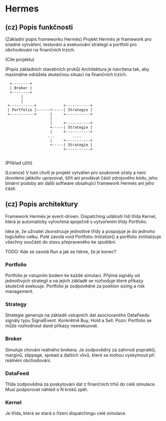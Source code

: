﻿Hermes
======

(cz) Popis funkčnosti
---------------------

(Základní popis frameworku Hermés)
Projekt Hermés je framework pro snadné vytváření, testování a exekuování
strategií a portfolií pro obchodování na finančních trzích.

(Cíle projektu)

(Popis základních stavebních prvků)
Architektura je navržena tak, aby maximálne odrážela skutečnou situaci na
finančních trzích. 

```
  +--------+
  | Broker |
  +--------+
       |
       |
 +-----------+            +-----------+
 | Portfolio |------+-----| Strategie |
 +-----------+      |     +-----------+
                    |
                    |     +-----------+
                    +-----| Strategie |
                    |     +-----------+
                   ...        ....
                    |     +-----------+
                    +-----| Strategie |
                          +-----------+
						  
```

(Příklad užití)

(Licence)
V tuto chvíli je projekt vytvářen pro soukromé účely a není dovoleno
jakkoliv upravovat, šířit ani prodávat části zdrojového kódu, jeho binární
podoby ani další software obsahující framework Hermés ani jeho části.

(cz) Popis architektury
-----------------------

Framework Hermés je event-driven. Dispatching událostí řídí třída Kernel, která
je automaticky vytvořená spoječně s vytvořením třídy Portfolio.

Idea je, že uživatel zkonstruuje jednotlivé třídy a pospojuje je do jednoho
logického celku. Poté zavolá void Portfolio::Initialize() a portfolio
zinitializuje všechny součásti do stavu přepraveného ke spuštění.

TODO: Kde se zavolá Run a jak se řekne, že je konec?

### Portfolio ###
Portfolio je vstupním bodem ke každé simulaci. Přijímá signály od jednotlivých
strategií a na jejich základě se rozhoduje které příkazy skutečně exekuuje.
Portfolio je zodpovědné za position sizing a risk management.

### Strategy ###
Strategie generuje na základě vstupních dat asociovaného DataFeedu signály typu
SignalEvent. Konkrétně Buy, Hold a Sell. Pozn: Portfolio se může rozhodnout
dané příkazy neexekuovat.

### Broker ###
Simuluje chování reálného brokera. Je zodpovědný za zahrnutí popratků, marginů,
slippage, spread a dalších vlivů, které se mohou vyskytnout při reálném
obchodování.

### DataFeed ###
Třída zodpovědná za poskytování dat z finančních trhů do celé simulace.
Musí podporovat náhled o N kroků zpět.

### Kernel ###
Je třída, která se stará o řízení dispatchingu celé simulace.
